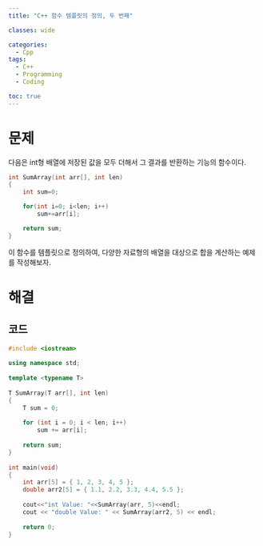 ```yaml
---
title: "C++ 함수 템플릿의 정의, 두 번째"

classes: wide

categories:
  - Cpp
tags:
  - C++
  - Programming
  - Coding

toc: true
---
```


# 문제

다음은 int형 배열에 저장된 값을 모두 더해서 그 결과를 반환하는 기능의 함수이다.

```cpp
int SumArray(int arr[], int len)
{
    int sum=0;

    for(int i=0; i<len; i++)
        sum+=arr[i];

    return sum;
}
```

이 함수를 템플릿으로 정의하여, 다양한 자료형의 배열을 대상으로 합을 계산하는 예제를 작성해보자.

# 해결

## 코드

```cpp
#include <iostream>
 
using namespace std;
 
template <typename T>
 
T SumArray(T arr[], int len)
{
    T sum = 0;
 
    for (int i = 0; i < len; i++)
        sum += arr[i];
 
    return sum;
}
 
int main(void)
{
    int arr[5] = { 1, 2, 3, 4, 5 };
    double arr2[5] = { 1.1, 2.2, 3.3, 4.4, 5.5 };
 
    cout<<"int Value: "<<SumArray(arr, 5)<<endl;
    cout << "double Value: " << SumArray(arr2, 5) << endl;
 
    return 0;
}
```